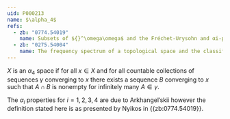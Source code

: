 ```yaml
---
uid: P000213
name: $\alpha_4$
refs:
  - zb: "0774.54019"
    name: Subsets of ${}^\omega\omega$ and the Fréchet-Urysohn and αi-properties. (Nyikos, P.)
  - zb: "0275.54004"
    name: The frequency spectrum of a topological space and the classification of spaces (Arkhangel’skii, A. V.)
---
```


$X$ is an $\alpha_4$ space if for all $x \in X$ and for all countable collections of sequences $\gamma$ converging to $x$ there exists a sequence $B$ converging to $x$ such that $A\cap B$ is nonempty for infinitely many $A \in \gamma$.

The $\alpha_i$ properties for $i = 1, 2, 3, 4$ are due to Arkhangel’skii however the definition stated here is as presented by Nyikos in {{zb:0774.54019}}.